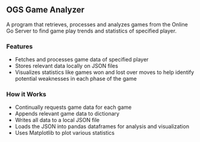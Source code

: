 ## OGS Game Analyzer
A program that retrieves, processes and analyzes games from the Online Go Server to find game play trends and statistics of specified player.

### Features
- Fetches and processes game data of specified player
- Stores relevant data locally on JSON files
- Visualizes statistics like games won and lost over moves to help identify potential weaknesses in each phase of the game
### How it Works
- Continually requests game data for each game
- Appends relevant game data to dictionary
- Writes all data to a local JSON file
- Loads the JSON into pandas dataframes for analysis and visualization
- Uses Matplotlib to plot various statistics
